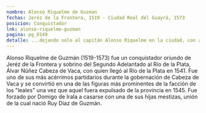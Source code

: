 ```yaml
---
nombre: Alonso Riquelme de Guzman
fechas: Jeréz de la Frontera, 1519 - Ciudad Real del Guayrá, 1573
posicion: Conquistador
lnk: alonso-riquelme-guzman
pagina: pg_0149
detalle: ...dejando solo al capitán Alonso Riquelme en la ciudad, con algunos amigos suyos, el cual dio luego aviso a la de la Asumpción...
---
```


<p>Alonso Riquelme de Guzmán (1519-1573) fue un conquistador oriundo de Jeréz de la Frontera y sobrino del Segundo Adelantado al Río de la Plata, Álvar Núñez Cabeza de Vaca, con quien llegó al Río de la Plata en 1541. Fue uno de sus más acérrimos partidarios durante la gobernación de Cabeza de Vaca y se convirtió en una de las figuras más prominentes de la facción de los &quot;leales&quot; una vez que aquel fuera expulsado de la provincia en 1545. Fue forzado por Domigo de Irala a casarse con una de sus hijas mestizas, unión de la cual nació Ruy Díaz de Guzmán.</p>
